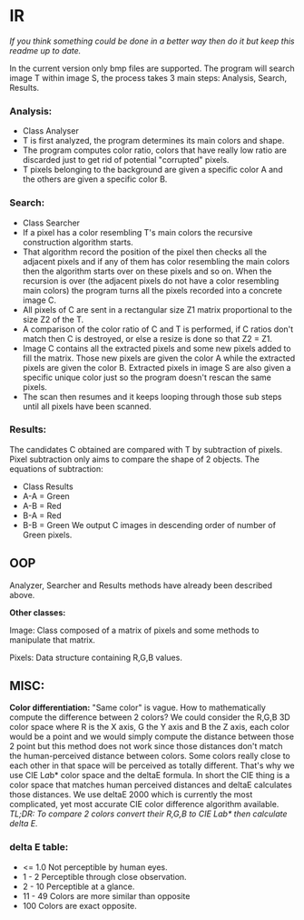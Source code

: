 # IR



_If you think something could be done in a better way then do it but keep this readme up to date._

In the current version only bmp files are supported. The program will search image T within image S, the process takes 3 main steps: Analysis, Search, Results. 

### Analysis:

- Class Analyser
- T is first analyzed, the program determines its main colors and shape.
- The program computes color ratio, colors that have really low ratio are discarded just to get rid of potential "corrupted" pixels. 
- T pixels belonging to the background are given a specific color A and the others are given a specific color B. 



### Search: 

- Class Searcher
- If a pixel has a color resembling T's main colors the recursive construction algorithm starts.
- That algorithm record the position of the pixel then checks all the adjacent pixels and if any of them has color resembling the main colors then the algorithm starts over on these pixels and so on. When the recursion is over (the adjacent pixels do not have a color resembling main colors) the program turns all the pixels recorded into a concrete image C. 
- All pixels of C are sent in a rectangular size Z1 matrix proportional to the size Z2 of the T.
- A comparison of the color ratio of C and T is performed, if C ratios don't match then C is destroyed, or else a resize is done so that Z2 = Z1. 
- Image C contains all the extracted pixels and some new pixels added to fill the matrix. Those new pixels are given the color A while the extracted pixels are given the color B. Extracted pixels in image S are also given a specific unique color just so the program doesn't rescan the same pixels. 
- The scan then resumes and it keeps looping through those sub steps until all pixels have been scanned. 

### Results:
The candidates C obtained are compared with T by subtraction of pixels. Pixel subtraction only aims to compare the shape of 2 objects.
The equations of subtraction:

- Class Results
- A-A = Green
- A-B = Red
- B-A = Red
- B-B = Green
We output C images in descending order of number of Green pixels.

## **OOP**

Analyzer, Searcher and Results methods have already been described above.

**Other classes:**

Image: Class composed of a matrix of pixels and some methods to manipulate that matrix.

Pixels: Data structure containing R,G,B values.


## **MISC:**

**Color differentiation:** "Same color" is vague. How to mathematically compute the difference between 2 colors? We could consider the R,G,B 3D color space where R is the X axis, G the Y axis
and B the Z axis, each color would be a point and we would simply compute the distance between those 2 point but this method does not work since those distances don't match the human-perceived distance between colors. Some colors really close to each other in that space will be perceived as totally different. That's why we use CIE L*a*b* color space and the deltaE formula. In short the CIE thing is 
a color space that matches human perceived distances and deltaE calculates those distances. We use deltaE 2000 which is currently the most complicated, yet most accurate CIE color difference algorithm available. 
_TL;DR: To compare 2 colors convert their R,G,B to CIE L*a*b* then calculate delta E._

### **delta E table:**
- <= 1.0	Not perceptible by human eyes.
- 1 - 2	Perceptible through close observation.
- 2 - 10	Perceptible at a glance.
- 11 - 49	Colors are more similar than opposite
- 100	Colors are exact opposite.
